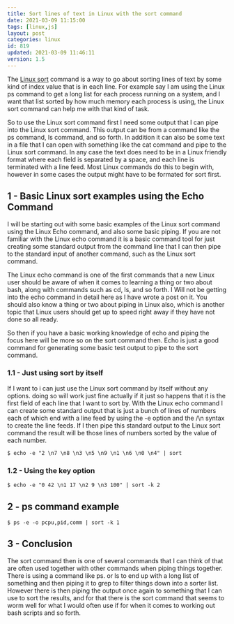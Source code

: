 ```yaml
---
title: Sort lines of text in Linux with the sort command
date: 2021-03-09 11:15:00
tags: [linux,js]
layout: post
categories: linux
id: 819
updated: 2021-03-09 11:46:11
version: 1.5
---
```


The [Linux sort](https://man7.org/linux/man-pages/man1/sort.1.html) command is a way to go about sorting lines of text by some kind of index value that is in each line. For example say I am using the Linux ps command to get a long list for each process running on a system, and I want that list sorted by how much memory each process is using, the Linux sort command can help me with that kind of task.

So to use the Linux sort command first I need some output that I can pipe into the Linux sort command. This output can be from a command like the ps command, ls command, and so forth. In addition it can also be some text in a file that I can open with something like the cat command and pipe to the Linux sort command. In any case the text does need to be in a Linux friendly format where each field is separated by a space, and each line is terminated with a line feed. Most Linux commands do this to begin with, however in some cases the output might have to be formated for sort first.

<!-- more -->

## 1 - Basic Linux sort examples using the Echo Command

I will be starting out with some basic examples of the Linux sort command using the Linux Echo command, and also some basic piping. If you are not familiar with the Linux echo command it is a basic command tool for just creating some standard output from the command line that I can then pipe to the standard input of another command, such as the Linux sort command.

The Linux echo command is one of the first commands that a new Linux user should be aware of when it comes to learning a thing or two about bash, along with commands such as cd, ls, and so forth. I Will not be getting into the echo command in detail here as I have wrote a post on it. You should also know a thing or two about piping in Linux also, which is another topic that Linux users should get up to speed right away if they have not done so all ready.

So then if you have a basic working knowledge of echo and piping the focus here will be more so on the sort command then. Echo is just a good command for generating some basic test output to pipe to the sort command.

### 1.1 - Just using sort by itself

If I want to i can just use the Linux sort command by itself without any options. doing so will work just fine actually if it just so happens that it is the first field of each line that I want to sort by. With the Linux echo command I can create some standard output that is just a bunch of lines of numbers each of which end with a line feed by using the -e option and the /\n syntax to create the line feeds. If I then pipe this standard output to the Linux sort command the result will be those lines of numbers sorted by the value of each number.

```
$ echo -e "2 \n7 \n8 \n3 \n5 \n9 \n1 \n6 \n0 \n4" | sort
```

### 1.2 - Using the key option

```
$ echo -e "0 42 \n1 17 \n2 9 \n3 100" | sort -k 2
```

## 2 - ps command example

```
$ ps -e -o pcpu,pid,comm | sort -k 1
```

## 3 - Conclusion

The sort command then is one of several commands that I can think of that are often used together with other commands when piping things together. There is using a command like ps. or ls to end up with a long list of something and then piping it to grep to filter things down into a sorter list. However there is then piping the output once again to something that I can use to sort the results, and for that there is the sort command that seems to worm well for what I would often use if for when it comes to working out bash scripts and so forth.
